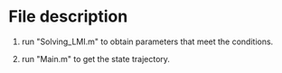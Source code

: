 # File description

1. run  "Solving_LMI.m"  to obtain parameters that meet the conditions.

2. run "Main.m" to get the state trajectory.
